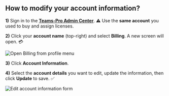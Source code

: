 ## How to modify your account information?

<p><strong>1)</strong> Sign in to the 
    <a href="https://admin.teams-pro.com/" target="_blank" rel="noopener" class="admin-center-content-link"><strong>Teams-Pro Admin Center</strong></a>. 
    ⚠️ Use the <strong>same account</strong> you used to buy and assign licenses.
  </p>

  <p><strong>2)</strong> Click your <strong>account name</strong> (top-right) and select <strong>Billing</strong>. A new screen will open. 💳</p>
  <div class="intercom-container"><img src="/assets/img/teams-pro/5_1.png" alt="Open Billing from profile menu"></div>

  <p><strong>3)</strong> Click <strong>Account Information</strong>.</p>

  <p><strong>4)</strong> Select the <strong>account details</strong> you want to edit, update the information, then click <strong>Update</strong> to save. ✅</p>
  <div class="intercom-container"><img src="/assets/img/teams-pro/5_2.png" alt="Edit account information form"></div>
</section>

<Intercom />
<Hubspot />
<Clarity />
<GoogleAnalytics />

 